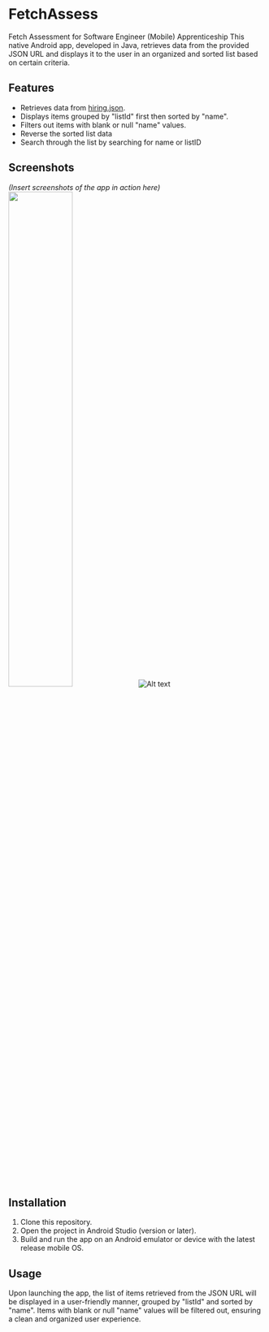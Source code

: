 # FetchAssess
Fetch Assessment for Software Engineer (Mobile) Apprenticeship
This native Android app, developed in Java, retrieves data from the provided JSON URL and displays it to the user in an organized and sorted list based on certain criteria.

## Features

- Retrieves data from [hiring.json](https://fetch-hiring.s3.amazonaws.com/hiring.json).
- Displays items grouped by "listId" first then sorted by "name".
- Filters out items with blank or null "name" values.
- Reverse the sorted list data
- Search through the list by searching for name or listID

## Screenshots

*(Insert screenshots of the app in action here)*
<img src="[https://your-image-url.type](https://github.com/MichalJanMalek/FetchAssess/blob/main/Screenshots/Screenshot_Fetch1.png)" width="50%" height="50%">
<img
  src="https://your-image-url.type](https://github.com/MichalJanMalek/FetchAssess/blob/main/Screenshots/Screenshot_Fetch1.png"
  alt="Alt text"
  title="Initial Load"
  style="display: inline-block; margin: 0 auto; max-width: 300px">

## Installation

1. Clone this repository.
2. Open the project in Android Studio (version  or later).
3. Build and run the app on an Android emulator or device with the latest release mobile OS.

## Usage

Upon launching the app, the list of items retrieved from the JSON URL will be displayed in a user-friendly manner, grouped by "listId" and sorted by "name". Items with blank or null "name" values will be filtered out, ensuring a clean and organized user experience.
